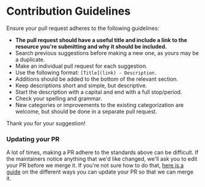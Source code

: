 # Contribution Guidelines

Ensure your pull request adheres to the following guidelines:

- **The pull request should have a useful title and include a link to the resource you're submitting and why it should be included.**
- Search previous suggestions before making a new one, as yours may be a duplicate.
- Make an individual pull request for each suggestion.
- Use the following format: `[Title](link) - Description.`
- Additions should be added to the bottom of the relevant section.
- Keep descriptions short and simple, but descriptive.
- Start the description with a capital and end with a full stop/period.
- Check your spelling and grammar.
- New categories or improvements to the existing categorization are welcome, but should be done in a separate pull request.

Thank you for your suggestion!

### Updating your PR

A lot of times, making a PR adhere to the standards above can be difficult. If the maintainers notice anything that we'd like changed, we'll ask you to edit your PR before we merge it. If you're not sure how to do that, [here is a guide](https://github.com/RichardLitt/docs/blob/master/amending-a-commit-guide.md) on the different ways you can update your PR so that we can merge it.
